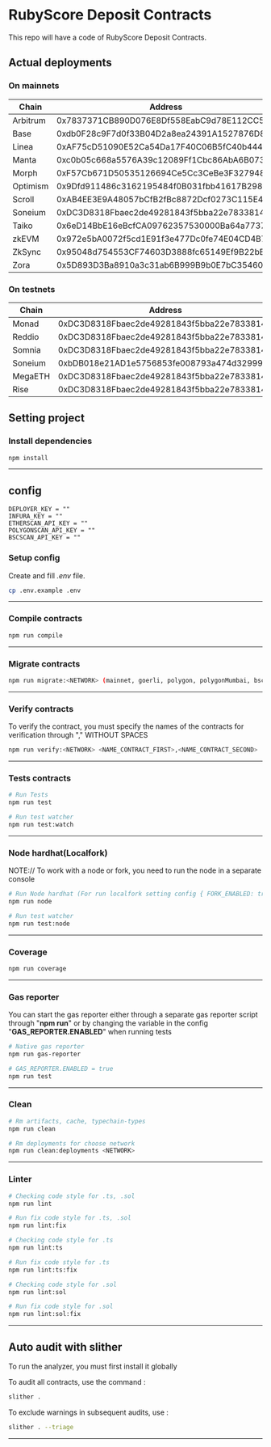 # RubyScore Deposit Contracts

This repo will have a code of RubyScore Deposit Contracts.

## Actual deployments
### On mainnets
| Chain    | Address                                    |
|----------|--------------------------------------------|
| Arbitrum | 0x7837371CB890D076E8Df558EabC9d78E112CC5ec |
| Base     | 0xdb0F28c9F7d0f33B04D2a8ea24391A1527876D8B |
| Linea    | 0xAF75cD51090E52Ca54Da17F40C06B5fC40b4445C |
| Manta    | 0xc0b05c668a5576A39c12089Ff1Cbc86AbA6B073a |
| Morph    | 0xF57Cb671D50535126694Ce5Cc3CeBe3F32794896 |
| Optimism | 0x9Dfd911486c3162195484f0B031fbb41617B2987 |
| Scroll   | 0xAB4EE3E9A48057bCfB2fBc8872Dcf0273C115E49 |
| Soneium  | 0xDC3D8318Fbaec2de49281843f5bba22e78338146 |
| Taiko    | 0x6eD14BbE16eBcfCA09762357530000Ba64a77372 |
| zkEVM    | 0x972e5bA0072f5cd1E91f3e477Dc0fe74E04CD4B7 |
| ZkSync   | 0x95048d754553CF74603D3888fc65149Ef9B22bE0 |
| Zora     | 0x5D893D3Ba8910a3c31ab6B999B9b0E7bC35460BE |

### On testnets
| Chain   | Address                                    |
|---------|--------------------------------------------|
| Monad   | 0xDC3D8318Fbaec2de49281843f5bba22e78338146 |
| Reddio  | 0xDC3D8318Fbaec2de49281843f5bba22e78338146 |
| Somnia  | 0xDC3D8318Fbaec2de49281843f5bba22e78338146 |
| Soneium | 0xbDB018e21AD1e5756853fe008793a474d329991b |
| MegaETH | 0xDC3D8318Fbaec2de49281843f5bba22e78338146 |
| Rise    | 0xDC3D8318Fbaec2de49281843f5bba22e78338146 |

## Setting project

### Install dependencies

```sh
npm install
```

---

## config

```
DEPLOYER_KEY = ""
INFURA_KEY = ""
ETHERSCAN_API_KEY = ""
POLYGONSCAN_API_KEY = ""
BSCSCAN_API_KEY = ""
```

### Setup config

Create and fill _.env_ file.

```sh
cp .env.example .env
```

---

### Compile contracts

```sh
npm run compile
```

---

### Migrate contracts

```sh
npm run migrate:<NETWORK> (mainnet, goerli, polygon, polygonMumbai, bsc, bscTestnet)
```

---

### Verify contracts

To verify the contract, you must specify the names of the contracts for verification through "," WITHOUT SPACES

```sh
npm run verify:<NETWORK> <NAME_CONTRACT_FIRST>,<NAME_CONTRACT_SECOND>
```

---

### Tests contracts

```sh
# Run Tests
npm run test

# Run test watcher
npm run test:watch
```

---

### Node hardhat(Localfork)

NOTE:// To work with a node or fork, you need to run the node in a separate console

```sh
# Run Node hardhat (For run localfork setting config { FORK_ENABLED: true, FORK_PROVIDER_URI: "https://...."})
npm run node

# Run test watcher
npm run test:node
```

---

### Coverage

```sh
npm run coverage
```

---

### Gas reporter

You can start the gas reporter either through a separate gas reporter script through "**npm run**" or by changing the variable in the config "**GAS_REPORTER.ENABLED**" when running tests

```sh
# Native gas reporter
npm run gas-reporter

# GAS_REPORTER.ENABLED = true
npm run test
```

---

### Clean

```sh
# Rm artifacts, cache, typechain-types
npm run clean

# Rm deployments for choose network
npm run clean:deployments <NETWORK>
```

---

### Linter

```sh
# Checking code style for .ts, .sol
npm run lint

# Run fix code style for .ts, .sol
npm run lint:fix

# Checking code style for .ts
npm run lint:ts

# Run fix code style for .ts
npm run lint:ts:fix

# Checking code style for .sol
npm run lint:sol

# Run fix code style for .sol
npm run lint:sol:fix
```

---

## Auto audit with slither

To run the analyzer, you must first install it globally

To audit all contracts, use the command :

```sh
slither .
```

To exclude warnings in subsequent audits, use :

```sh
slither . --triage
```

---
